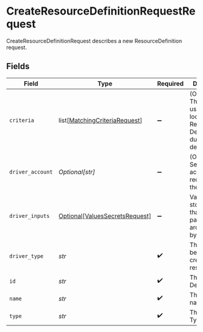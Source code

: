 # CreateResourceDefinitionRequestRequest

CreateResourceDefinitionRequest describes a new ResourceDefinition request.


## Fields

| Field                                                                                        | Type                                                                                         | Required                                                                                     | Description                                                                                  |
| -------------------------------------------------------------------------------------------- | -------------------------------------------------------------------------------------------- | -------------------------------------------------------------------------------------------- | -------------------------------------------------------------------------------------------- |
| `criteria`                                                                                   | list[[MatchingCriteriaRequest](../../models/shared/matchingcriteriarequest.md)]              | :heavy_minus_sign:                                                                           | (Optional) The criteria to use when looking for a Resource Definition during the deployment. |
| `driver_account`                                                                             | *Optional[str]*                                                                              | :heavy_minus_sign:                                                                           | (Optional) Security account required by the driver.                                          |
| `driver_inputs`                                                                              | [Optional[ValuesSecretsRequest]](../../models/shared/valuessecretsrequest.md)                | :heavy_minus_sign:                                                                           | ValuesSecrets stores data that should be passed around split by sensitivity.                 |
| `driver_type`                                                                                | *str*                                                                                        | :heavy_check_mark:                                                                           | The driver to be used to create the resource.                                                |
| `id`                                                                                         | *str*                                                                                        | :heavy_check_mark:                                                                           | The Resource Definition ID.                                                                  |
| `name`                                                                                       | *str*                                                                                        | :heavy_check_mark:                                                                           | The display name.                                                                            |
| `type`                                                                                       | *str*                                                                                        | :heavy_check_mark:                                                                           | The Resource Type.                                                                           |